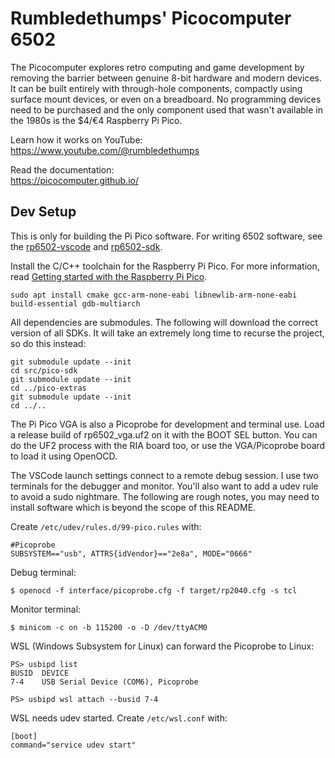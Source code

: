 # Rumbledethumps' Picocomputer 6502

The Picocomputer explores retro computing and game development by removing the barrier between genuine 8-bit hardware and modern devices. It can be built entirely with through-hole components, compactly using surface mount devices, or even on a breadboard. No programming devices need to be purchased and the only component used that wasn't available in the 1980s is the $4/€4 Raspberry Pi Pico.

Learn how it works on YouTube:<br>
https://www.youtube.com/@rumbledethumps

Read the documentation:<br>
https://picocomputer.github.io/

## Dev Setup

This is only for building the Pi Pico software. For writing 6502 software, see the [rp6502-vscode](https://github.com/picocomputer/rp6502-vscode) and [rp6502-sdk](https://github.com/picocomputer/rp6502-sdk).

Install the C/C++ toolchain for the Raspberry Pi Pico. For more information, read [Getting started with the Raspberry Pi Pico](https://rptl.io/pico-get-started).
```
sudo apt install cmake gcc-arm-none-eabi libnewlib-arm-none-eabi build-essential gdb-multiarch
```

All dependencies are submodules. The following will download the correct version of all SDKs. It will take an extremely long time to recurse the project, so do this instead:
```
git submodule update --init
cd src/pico-sdk
git submodule update --init
cd ../pico-extras
git submodule update --init
cd ../..
```

The Pi Pico VGA is also a Picoprobe for development and terminal use. Load a release build of rp6502_vga.uf2 on it with the BOOT SEL button. You can do the UF2 process with the RIA board too, or use the VGA/Picoprobe board to load it using OpenOCD.

The VSCode launch settings connect to a remote debug session. I use two terminals for the debugger and monitor. You'll also want to add a udev rule to avoid a sudo nightmare. The following are rough notes, you may need to install software which is beyond the scope of this README.

Create `/etc/udev/rules.d/99-pico.rules` with:
```
#Picoprobe
SUBSYSTEM=="usb", ATTRS{idVendor}=="2e8a", MODE="0666"
```
Debug terminal:
```
$ openocd -f interface/picoprobe.cfg -f target/rp2040.cfg -s tcl
```
Monitor terminal:
```
$ minicom -c on -b 115200 -o -D /dev/ttyACM0
```
WSL (Windows Subsystem for Linux) can forward the Picoprobe to Linux:
```
PS> usbipd list
BUSID  DEVICE
7-4    USB Serial Device (COM6), Picoprobe

PS> usbipd wsl attach --busid 7-4
```
WSL needs udev started. Create `/etc/wsl.conf` with:
```
[boot]
command="service udev start"
```
